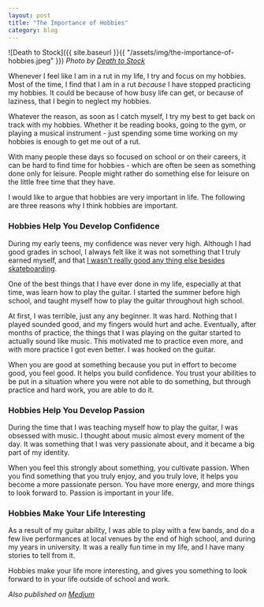 ```yaml
---
layout: post
title: "The Importance of Hobbies"
category: blog
---
```


![Death to Stock]({{ site.baseurl }}{{ "/assets/img/the-importance-of-hobbies.jpeg" }})
*Photo by [Death to Stock](https://deathtothestockphoto.com/)*

Whenever I feel like I am in a rut in my life, I try and focus on my hobbies. Most of the time, I find that I am in a rut *because* I have stopped practicing my hobbies. It could be because of how busy life can get, or because of laziness, that I begin to neglect my hobbies.

Whatever the reason, as soon as I catch myself, I try my best to get back on track with my hobbies. Whether it be reading books, going to the gym, or playing a musical instrument - just spending some time working on my hobbies is enough to get me out of a rut.

With many people these days so focused on school or on their careers, it can be hard to find time for hobbies - which are often be seen as something done only for leisure. People might rather do something else for leisure on the little free time that they have.

I would like to argue that hobbies are very important in life. The following are three reasons why I think hobbies are important.

### Hobbies Help You Develop Confidence

During my early teens, my confidence was never very high. Although I had good grades in school, I always felt like it was not something that I truly earned myself, and that [I wasn’t really good any thing else besides skateboarding](https://medium.com/@LeNPaul/life-lessons-from-skateboarding-2f3e304355ab).

One of the best things that I have ever done in my life, especially at that time, was learn how to play the guitar. I started the summer before high school, and taught myself how to play the guitar throughout high school.

At first, I was terrible, just any any beginner. It was hard. Nothing that I played sounded good, and my fingers would hurt and ache. Eventually, after months of practice, the things that I was playing on the guitar started to actually sound like music. This motivated me to practice even more, and with more practice I got even better. I was hooked on the guitar.

When you are good at something because you put in effort to become good, you feel good. It helps you build confidence. You trust your abilities to be put in a situation where you were not able to do something, but through practice and hard work, you are able to do it.

### Hobbies Help You Develop Passion

During the time that I was teaching myself how to play the guitar, I was obsessed with music. I thought about music almost every moment of the day. It was something that I was very passionate about, and it became a big part of my identity.

When you feel this strongly about something, you cultivate passion. When you find something that you truly enjoy, and you truly love, it helps you become a more passionate person. You have more energy, and more things to look forward to. Passion is important in your life.

### Hobbies Make Your Life Interesting

As a result of my guitar ability, I was able to play with a few bands, and do a few live performances at local venues by the end of high school, and during my years in university. It was a really fun time in my life, and I have many stories to tell from it.

Hobbies make your life more interesting, and gives you something to look forward to in your life outside of school and work.

*Also published on [Medium](https://medium.com/@LeNPaul/the-importance-of-hobbies-779771bcbd23)*

